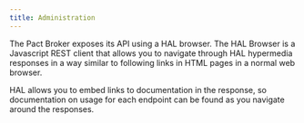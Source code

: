 ```yaml
---
title: Administration
---
```


The Pact Broker exposes its API using a HAL browser. The HAL Browser is a Javascript REST client that allows you to navigate through HAL hypermedia responses in a way similar to following links in HTML pages in a normal web browser.

HAL allows you to embed links to documentation in the response, so documentation on usage for each endpoint can be found as you navigate around the responses.

